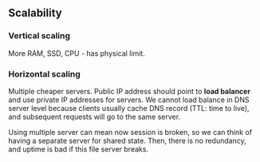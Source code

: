 ## Scalability

### Vertical scaling
More RAM, SSD, CPU - has physical limit.

### Horizontal scaling
Multiple cheaper servers. Public IP address should point to **load balancer** and use private IP addresses for servers. We cannot load balance in DNS server level because clients usually cache DNS record (TTL: time to live), and subsequent requests will go to the same server.

Using multiple server can mean now session is broken, so we can think of having a separate server for shared state. Then, there is no redundancy, and uptime is bad if this file server breaks.